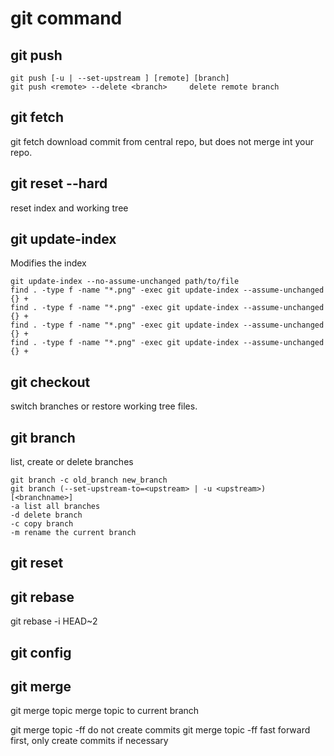 # git command 

## git push 
```
git push [-u | --set-upstream ] [remote] [branch]
git push <remote> --delete <branch>     delete remote branch 
```

## git fetch

git fetch download commit from central repo, but does not merge int your repo.

## git reset --hard
reset index and working tree

## git update-index

Modifies the index

```
git update-index --no-assume-unchanged path/to/file
find . -type f -name "*.png" -exec git update-index --assume-unchanged {} +
find . -type f -name "*.png" -exec git update-index --assume-unchanged {} +
find . -type f -name "*.png" -exec git update-index --assume-unchanged {} +
find . -type f -name "*.png" -exec git update-index --assume-unchanged {} +
```

## git checkout

switch branches or restore working tree files.

## git branch
list, create or delete branches
```
git branch -c old_branch new_branch
git branch (--set-upstream-to=<upstream> | -u <upstream>) [<branchname>]
-a list all branches
-d delete branch
-c copy branch
-m rename the current branch
```

## git reset

## git rebase
git rebase -i HEAD~2   



## git config



## git merge


git merge topic merge topic to current branch

git merge topic -ff   do not create commits
git merge topic -ff   fast forward first, only create commits if necessary


